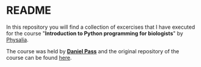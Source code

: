 # README
In this repository you will find a collection of excercises that I have executed for the course "**Introduction to Python programming for biologists**" by [Physalia](https://www.physalia-courses.org/).

The course was held by **[Daniel Pass](https://github.com/passdan)** and the original repository of the course can be found [here](https://github.com/passdan/PracticalPythonProgrammingForBiologists).